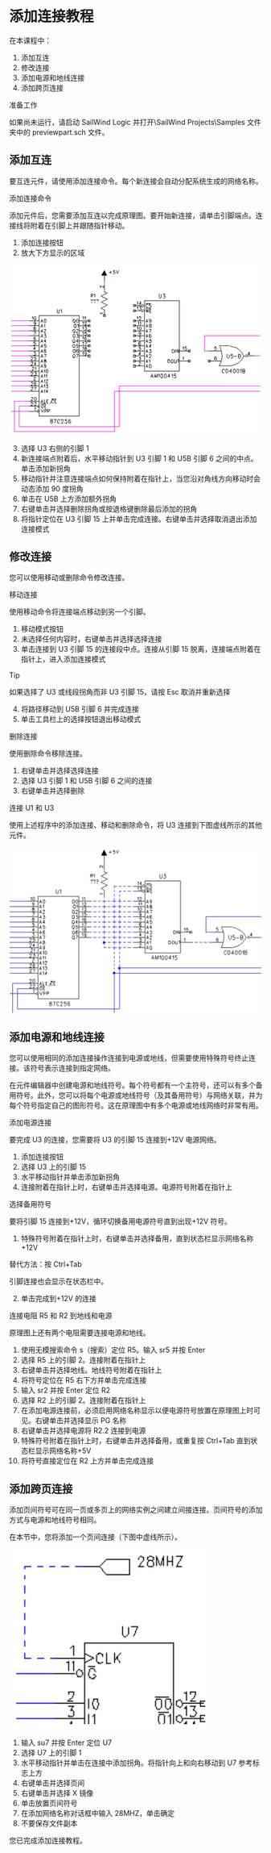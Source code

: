# 添加连接教程

在本课程中：

1. 添加互连
2. 修改连接
3. 添加电源和地线连接
4. 添加跨页连接

准备工作

如果尚未运行，请启动 SailWind Logic 并打开\SailWind Projects\Samples 文件夹中的 previewpart.sch 文件。

## 添加互连

要互连元件，请使用添加连接命令。每个新连接会自动分配系统生成的网络名称。

添加连接命令

添加元件后，您需要添加互连以完成原理图。要开始新连接，请单击引脚端点。连接线将附着在引脚上并跟随指针移动。

1. 添加连接按钮
2. 放大下方显示的区域

![](/logic/tutorial/5/_page_0_Figure_14.jpeg)

3. 选择 U3 右侧的引脚 1
4. 新连接端点附着后，水平移动指针到 U3 引脚 1 和 U5B 引脚 6 之间的中点。单击添加新拐角
5. 移动指针并注意连接端点如何保持附着在指针上，当您沿对角线方向移动时会动态添加 90 度拐角
6. 单击在 U5B 上方添加额外拐角
7. 右键单击并选择删除拐角或按退格键删除最后添加的拐角
8. 将指针定位在 U3 引脚 15 上并单击完成连接。右键单击并选择取消退出添加连接模式

## 修改连接

您可以使用移动或删除命令修改连接。

移动连接

使用移动命令将连接端点移动到另一个引脚。

1. 移动模式按钮
2. 未选择任何内容时，右键单击并选择选择连接
3. 单击连接到 U3 引脚 15 的连接段中点。连接从引脚 15 脱离，连接端点附着在指针上，进入添加连接模式

> [!TIP]
如果选择了 U3 或线段拐角而非 U3 引脚 15，请按 Esc 取消并重新选择

4. 将路径移动到 U5B 引脚 6 并完成连接
5. 单击工具栏上的选择按钮退出移动模式

删除连接

使用删除命令移除连接。

1. 右键单击并选择选择连接
2. 选择 U3 引脚 1 和 U5B 引脚 6 之间的连接
3. 右键单击并选择删除

连接 U1 和 U3

使用上述程序中的添加连接、移动和删除命令，将 U3 连接到下图虚线所示的其他元件。

![](/logic/tutorial/5/_page_2_Figure_2.jpeg)

## 添加电源和地线连接

您可以使用相同的添加连接操作连接到电源或地线，但需要使用特殊符号终止连接。该符号表示连接到指定网络。

在元件编辑器中创建电源和地线符号。每个符号都有一个主符号，还可以有多个备用符号。此外，您可以将每个电源或地线符号（及其备用符号）与网络关联，并为每个符号指定自己的图形符号。这在原理图中有多个电源或地线网络时非常有用。

添加电源连接

要完成 U3 的连接，您需要将 U3 的引脚 15 连接到+12V 电源网络。

1. 添加连接按钮
2. 选择 U3 上的引脚 15
3. 水平移动指针并单击添加新拐角
4. 连接附着在指针上时，右键单击并选择电源。电源符号附着在指针上

选择备用符号

要将引脚 15 连接到+12V，循环切换备用电源符号直到出现+12V 符号。

1. 特殊符号附着在指针上时，右键单击并选择备用，直到状态栏显示网络名称+12V

替代方法：按 Ctrl+Tab

引脚连接也会显示在状态栏中。

2. 单击完成到+12V 的连接

连接电阻 R5 和 R2 到地线和电源

原理图上还有两个电阻需要连接电源和地线。

1. 使用无模搜索命令 s（搜索）定位 R5。输入 sr5 并按 Enter
2. 选择 R5 上的引脚 2。连接附着在指针上
3. 右键单击并选择地线。地线符号附着在指针上
4. 将符号定位在 R5 右下方并单击完成连接
5. 输入 sr2 并按 Enter 定位 R2
6. 选择 R2 上的引脚 2。连接附着在指针上
7. 在添加电源连接前，必须启用网络名称显示以便电源符号放置在原理图上时可见。右键单击并选择显示 PG 名称
8. 右键单击并选择电源将 R2.2 连接到电源
9. 特殊符号附着在指针上时，右键单击并选择备用，或重复按 Ctrl+Tab 直到状态栏显示网络名称+5V
10. 将符号直接定位在 R2 上方并单击完成连接

## 添加跨页连接

添加页间符号可在同一页或多页上的网络实例之间建立间接连接。页间符号的添加方式与电源和地线符号相同。

在本节中，您将添加一个页间连接（下图中虚线所示）。

![](/logic/tutorial/5/_page_4_Figure_0.jpeg)

1. 输入 su7 并按 Enter 定位 U7
2. 选择 U7 上的引脚 1
3. 水平移动指针并单击在连接中添加拐角。将指针向上和向右移动到 U7 参考标志上方
4. 右键单击并选择页间
5. 右键单击并选择 X 镜像
6. 单击放置页间符号
7. 在添加网络名称对话框中输入 28MHZ，单击确定
8. 不要保存文件副本

您已完成添加连接教程。